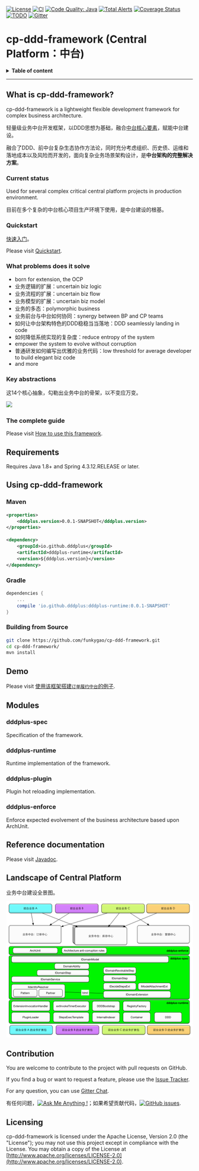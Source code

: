 [![License](https://img.shields.io/badge/License-Apache%202.0-green.svg)](https://github.com/funkygao/cp-ddd-framework/blob/master/LICENSE)
[![CI](https://github.com/funkygao/cp-ddd-framework/workflows/CI/badge.svg?branch=master)](https://github.com/funkygao/cp-ddd-framework/actions?query=branch%3Amaster+workflow%3ACI)
[![Code Quality: Java](https://img.shields.io/lgtm/grade/java/g/funkygao/cp-ddd-framework.svg?logo=lgtm&logoWidth=18)](https://lgtm.com/projects/g/funkygao/cp-ddd-framework/context:java)
[![Total Alerts](https://img.shields.io/lgtm/alerts/g/funkygao/cp-ddd-framework.svg?logo=lgtm&logoWidth=18)](https://lgtm.com/projects/g/funkygao/cp-ddd-framework/alerts/)
[![Coverage Status](https://img.shields.io/codecov/c/github/funkygao/cp-ddd-framework.svg)](https://codecov.io/gh/funkygao/cp-ddd-framework)
[![TODO](https://badgen.net/https/api.tickgit.com/badgen/github.com/funkygao/cp-ddd-framework?label=todos)](https://www.tickgit.com/browse?repo=github.com/funkygao/cp-ddd-framework)
[![Gitter](https://img.shields.io/gitter/room/cp-ddd-framework/cp-ddd-framework.svg)](https://gitter.im/cp-ddd-framework/community)

# cp-ddd-framework (Central Platform：中台)

<details>
<summary><b>Table of content</b></summary>

## Table of content
   * [What is cp-ddd-framework](#what-is-cp-ddd-framework)
      * [Current status](#current-status)
      * [Quickstart](#quickstart)
      * [What problems does it solve](#what-problems-does-it-solve)
      * [Key abstractions](#key-abstractions)
      * [The complete guide](#the-complete-guide)
   * [Requirements](#requirements)
   * [Using cp-ddd-framework](#using-cp-ddd-framework)
      * [Maven](#maven)
      * [Gradle](#gradle)
      * [Building from Source](#building-from-source)
   * [Demo](#demo)
   * [Modules](#modules)
      * [dddplus-spec](#dddplus-spec)
      * [dddplus-runtime](#dddplus-runtime)
      * [dddplus-plugin](#dddplus-plugin)
      * [dddplus-enforce](#dddplus-enforce)
   * [Reference documentation](#reference-documentation)
   * [Landscape of Central Platform](#landscape-of-central-platform)
   * [Contribution](#contribution)
   * [Licensing](#licensing)

</details>

----

## What is cp-ddd-framework?

cp-ddd-framework is a lightweight flexible development framework for complex business architecture.

轻量级业务中台开发框架，以DDD思想为基础，融合[中台核心要素](https://github.com/funkygao/cp-ddd-framework/wiki/%E4%B8%9A%E5%8A%A1%E4%B8%AD%E5%8F%B0%E7%9A%84%E6%A0%B8%E5%BF%83%E8%A6%81%E7%B4%A0)，赋能中台建设。

融合了DDD、前中台复杂生态协作方法论，同时充分考虑组织、历史债、运维和落地成本以及风险而开发的，面向复杂业务场景架构设计，是**中台架构的完整解决方案**。

### Current status

Used for several complex critical central platform projects in production environment.

目前在多个复杂的中台核心项目生产环境下使用，是中台建设的根基。

### Quickstart

[快速入门](https://github.com/funkygao/cp-ddd-framework/wiki/Quickstart-%E5%BF%AB%E9%80%9F%E5%85%A5%E9%97%A8)。

Please visit [Quickstart](https://github.com/funkygao/cp-ddd-framework/wiki/Quickstart-%E5%BF%AB%E9%80%9F%E5%85%A5%E9%97%A8).

### What problems does it solve

- born for extension, the OCP
- 业务逻辑的扩展：uncertain biz logic
- 业务流程的扩展：uncertain biz flow
- 业务模型的扩展：uncertain biz model
- 业务的多态：polymorphic business
- 业务前台与中台如何协同：synergy between BP and CP teams
- 如何让中台架构特色的DDD稳稳当当落地：DDD seamlessly landing in code
- 如何降低系统实现的复杂度：reduce entropy of the system
- empower the system to evolve without corruption
- 普通研发如何编写出优雅的业务代码：low threshold for average developer to build elegant biz code
- and more

### Key abstractions

这14个核心抽象，勾勒出业务中台的骨架，以不变应万变。

![](http://www.plantuml.com/plantuml/svg/XLHDRnCn4BtxLunwQW-fn3LQLIq4f1v0LSiTJUn9rehNZkpPfAZqlpDE7DWF8tAAvxrvyxttYJ5otpcLTjRlCM87BNfpZ9QPF6pG9HfWgKKJZjPlc-PekVrnVj_T0SUUbACD0mU8Tjio61j9imrUgJtg7Mu9dbo_jHwQvek8aRYzAP2VzKnnWvhWyT6GPyi_doa5Tw0unLUXG-i_lpBv9D9JE0V0jQEf_Mimv1wOKRSTUHR_cJ1fQ-Y5QPykg7QO4ZmX2ycFB94zHVMkb0zCSDK6XaWkeCcnhm0JVFkWIh6tj_cXPZMyK3nOJHL0Sb23_x04UYNTCrtV3DdFT0Yx773eLZ6AVmpEhMK68l2dHT3yMYnc3PtXiu5KUddASEz4HmBKyKZUK1GOruaZQeRIQjBVgHDVfh_GHqmb_uUrTH9SpImYkIM-f2rngvIDZUc_94CRxDs8DijjD8FLQYNljyJ8LhzB46-AMXqygGaqsR4SkXWAFksrC3fatLwNAPqwUwFKU8FAeEhBKy3ghinLAfrNqmqfYkDQwgpgtStBF7FBdVqJBaTN6M4ZiBHzN7QnLHAhbRa45pGoLVYBnTqbjoMiPPnrIiclKDIdu5au525BeybNbSzZY6ItixsGb2egyjR1a2fnotCUkDWh-vgr1_rOGeYwfSHHG7LFtkHl_cy0)

### The complete guide

Please visit [How to use this framework](https://github.com/funkygao/cp-ddd-framework/wiki).

## Requirements

Requires Java 1.8+ and Spring 4.3.12.RELEASE or later.

## Using cp-ddd-framework

### Maven

```xml
<properties>
    <dddplus.version>0.0.1-SNAPSHOT</dddplus.version>
</properties>

<dependency>
    <groupId>io.github.dddplus</groupId>
    <artifactId>dddplus-runtime</artifactId>
    <version>${dddplus.version}</version>
</dependency>
```

### Gradle

```groovy
dependencies {
    ...
    compile 'io.github.dddplus:dddplus-runtime:0.0.1-SNAPSHOT'
}
```

### Building from Source

``` bash
git clone https://github.com/funkygao/cp-ddd-framework.git
cd cp-ddd-framework/
mvn install
```

## Demo

Please visit [使用该框架搭建`订单履约中台`的例子](https://github.com/dddplus/dddplus-demo).

## Modules

### dddplus-spec

Specification of the framework.

### dddplus-runtime

Runtime implementation of the framework.

### dddplus-plugin

Plugin hot reloading implementation.

### dddplus-enforce

Enforce expected evolvement of the business architecture based upon ArchUnit.

## Reference documentation

Please visit [Javadoc](https://funkygao.github.io/cp-ddd-framework/doc/apidocs/).

## Landscape of Central Platform

业务中台建设全景图。

![](doc/assets/img/landscape.png)

## Contribution

You are welcome to contribute to the project with pull requests on GitHub.

If you find a bug or want to request a feature, please use the [Issue Tracker](https://github.com/funkygao/cp-ddd-framework/issues).

For any question, you can use [Gitter Chat](https://gitter.im/cp-ddd-framework/community).

有任何问题，[![Ask Me Anything !](https://img.shields.io/badge/Ask%20me-anything-1abc9c.svg)](https://gitter.im/cp-ddd-framework/community)；如果希望贡献代码，[![GitHub issues](https://img.shields.io/github/issues/funkygao/cp-ddd-framework.svg)](https://github.com/funkygao/cp-ddd-framework/issues/).

## Licensing

cp-ddd-framework is licensed under the Apache License, Version 2.0 (the "License"); you may not use this project except in compliance with the License. You may obtain a copy of the License at [http://www.apache.org/licenses/LICENSE-2.0](http://www.apache.org/licenses/LICENSE-2.0).
